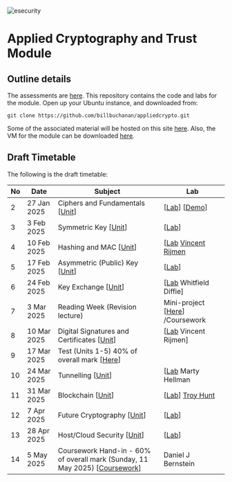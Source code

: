 ![esecurity](https://raw.githubusercontent.com/billbuchanan/appliedcrypto/main/z_associated/esecurity_graphics.png)

# Applied Cryptography and Trust Module 

## Outline details
The assessments are [here](https://github.com/billbuchanan/appliedcrypto/tree/main/z_assessments). This repository contains the code and labs for the module. Open up your Ubuntu instance, and downloaded from:
```
git clone https://github.com/billbuchanan/appliedcrypto.git
```

Some of the associated material will be hosted on this site [here](https://asecuritysite.com/csn11131). Also, the VM for the module can be downloaded [here](https://1drv.ms/u/s!AtLuQYeqHsJljfBbjVakRcSGIsQ3GA?e=DgvMbM).


## Draft Timetable
The following is the draft timetable:

| No | Date         | Subject                                            | Lab                            |
|----|--------------|----------------------------------------------------|--------------------------------|
| 2  | 27 Jan 2025  | Ciphers and Fundamentals [[Unit](https://github.com/billbuchanan/appliedcrypto/tree/main/unit01_cipher_fundamentals)]                      | [[Lab](https://github.com/billbuchanan/appliedcrypto/tree/main/unit01_cipher_fundamentals/lab)] [[Demo](https://www.youtube.com/watch?v=v6H7lHblKes)]         |
| 3  | 3 Feb 2025   | Symmetric Key [[Unit](https://github.com/billbuchanan/appliedcrypto/tree/main/unit02_symmetric)]                                 | [[Lab](https://github.com/billbuchanan/appliedcrypto/tree/main/unit02_symmetric/lab)]         |
| 4  | 10 Feb 2025  | Hashing and MAC [[Unit](https://github.com/billbuchanan/appliedcrypto/tree/main/unit03_hashing)]                               | [[Lab](https://github.com/billbuchanan/appliedcrypto/tree/main/unit03_hashing/lab) [Vincent Rijmen](https://www.youtube.com/watch?v=u8kakBA7mkc)       |
| 5  | 17 Feb 2025  | Asymmetric (Public) Key [[Unit](https://github.com/billbuchanan/appliedcrypto/tree/main/unit04_public_key)]                       | [[Lab](https://github.com/billbuchanan/appliedcrypto/tree/main/unit04_public_key/lab)]                     |
| 6  | 24 Feb 2025  | Key Exchange   [[Unit](https://github.com/billbuchanan/appliedcrypto/tree/main/unit05_key_exchange)]                                | [[Lab](https://github.com/billbuchanan/appliedcrypto/tree/main/unit05_key_exchange/lab) Whitfield Diffie]                |
| 7 | 3 Mar 2025  | Reading Week (Revision lecture)   | Mini-project  [[Here](https://github.com/billbuchanan/appliedcrypto/tree/main/unit06a_mini_project)] /Coursework |
| 8  | 10 Mar 2025   | Digital Signatures and Certificates   [[Unit](https://github.com/billbuchanan/appliedcrypto/tree/main/unit06_trust_dig_cert)]              | [[Lab](https://github.com/billbuchanan/appliedcrypto/tree/main/unit06_trust_dig_cert/lab) Vincent Rijmen]   
| 9  | 17 Mar 2025  | Test (Units 1-5) 40% of overall mark [[Here](https://github.com/billbuchanan/appliedcrypto/tree/main/z_assessments/test01)] |                                |
| 10 | 24 Mar 2025  | Tunnelling     [[Unit](https://github.com/billbuchanan/appliedcrypto/tree/main/unit07_tunnelling)]                                | [[Lab](https://github.com/billbuchanan/appliedcrypto/tree/main/unit07_tunnelling/lab) Marty Hellman                      |
| 11 | 31 Mar 2025   | Blockchain   [[Unit](https://github.com/billbuchanan/appliedcrypto/tree/main/unit08_blockchain)]                                             | [[Lab](https://github.com/billbuchanan/appliedcrypto/tree/main/unit08_blockchain/lab)] [Troy Hunt](https://us02web.zoom.us/j/87987679833?pwd=SVhMUHRVbXRRQjc0anFTS1UyaGVhQT09)     |
| 12 | 7 Apr 2025  | Future Cryptography  [[Unit](https://github.com/billbuchanan/appliedcrypto/tree/main/unit09_future)]                                  | [[Lab](https://github.com/billbuchanan/appliedcrypto/tree/main/unit09_future/lab)]                            |
| 13 | 28 Apr 2025  | Host/Cloud Security    [[Unit](https://github.com/billbuchanan/appliedcrypto/tree/main/unit10_services)]                      |    [[Lab](https://github.com/billbuchanan/appliedcrypto/tree/main/unit10_services/lab)]                          |                       |
| 14 | 5 May 2025  | Coursework Hand-in - 60% of overall mark (Sunday, 11 May 2025) [[Coursework](https://github.com/billbuchanan/appliedcrypto/tree/main/z_assessments/coursework)]    |         Daniel J Bernstein                    |









